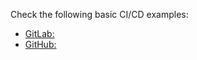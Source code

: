 Check the following basic CI/CD examples:
* [GitLab: ](https://gitlab.com/wbitt/examples/basic-cd)
* [GitHub: ](https://github.com/wbitt/basic-cd)   

